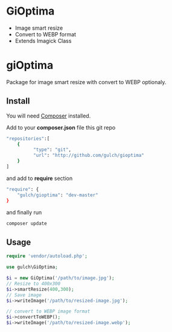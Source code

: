 # GiOptima

- Image smart resize
- Convert to WEBP format
- Extends Imagick Class

# giOptima
Package for image smart resize with convert to WEBP optionaly.

## Install

You will need [Composer](http://getcomposer.org) installed.

Add to your **composer.json** file this git repo
```bash
"repositories":[
    {
	      "type": "git",
	      "url": "http://github.com/gulch/gioptima"
    }
]
```
and add to **require** section
```bash
"require": {
    "gulch/gioptima": "dev-master"
}
```
and finally run
```bash
composer update
```

## Usage

```php
require 'vendor/autoload.php';

use gulch\GiOptima;

$i = new GiOptima('/path/to/image.jpg');
// Resize to 400x300
$i->smartResize(400,300);
// Save image
$i->writeImage('/path/to/resized-image.jpg');

// convert to WEBP image format
$i->convertToWEBP();
$i->writeImage('/path/to/resized-image.webp');
```
